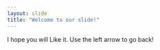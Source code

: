 ```yaml
---
layout: slide
title: "Welcome to our slide!"
---
```

I hope you will Like it.
Use the left arrow to go back!
